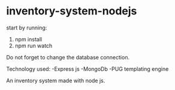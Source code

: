 # inventory-system-nodejs

start by running:

1. npm install
2. npm run watch

Do not forget to change the database connection.

Technology used:
-Express js
-MongoDb
-PUG templating engine


An inventory system made with node js.
